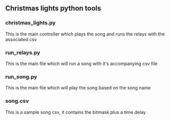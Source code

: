 ## Christmas lights python tools

### christmas_lights.py
This is the main controller which plays the song and runs the relays with the associated csv

### run_relays.py
This is the main file which will run a song with it's accompanying csv file

### run_song.py
This is the main file which will play the song based on the song name

### song.csv
This is a sample song csv, it contains the bitmask plus a time delay
